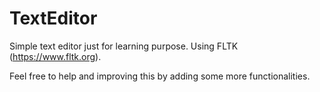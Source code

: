 # TextEditor
Simple text editor just for learning purpose.
Using FLTK (https://www.fltk.org).

Feel free to help and improving this by adding some more functionalities.
